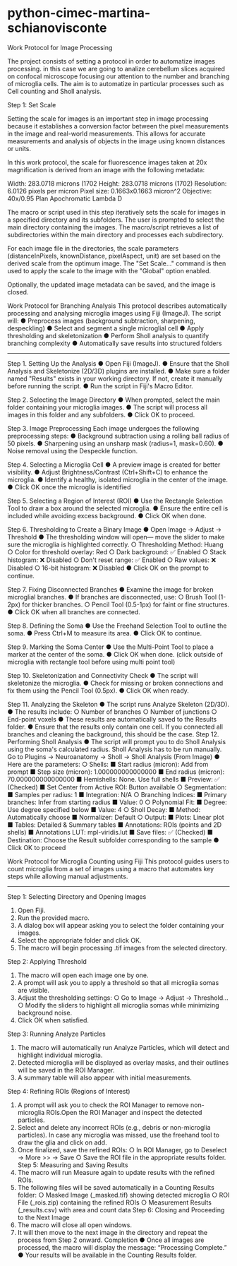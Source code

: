 # python-cimec-martina-schianovisconte
Work Protocol for Image Processing

The project consists of setting a protocol in order to automatize images processing. in this case we are going to analize cerebellum slices acquired on confocal microscope focusing our attention to the number and branching of microglia cells. The aim is to automatize in particular processes such as Cell counting and Sholl analysis.

Step 1: Set Scale

Setting the scale for images is an important step in image processing because it establishes a conversion factor between the pixel measurements in the image and real-world measurements. This allows for accurate measurements and analysis of objects in the image using known distances or units.

In this work protocol, the scale for fluorescence images taken at 20x magnification is derived from an image with the following metadata:

Width: 283.0718 microns (1702
Height: 283.0718 microns (1702)
Resolution: 6.0126 pixels per micron
Pixel size: 0.1663x0.1663 micron^2
Objective: 40x/0.95 Plan Apochromatic Lambda D

The macro or script used in this step iteratively sets the scale for images in a specified directory and its subfolders. The user is prompted to select the main directory containing the images. The macro/script retrieves a list of subdirectories within the main directory and processes each subdirectory.

For each image file in the directories, the scale parameters (distanceInPixels, knownDistance, pixelAspect, unit) are set based on the derived scale from the optimum image. The "Set Scale..." command is then used to apply the scale to the image with the "Global" option enabled.

Optionally, the updated image metadata can be saved, and the image is closed.

Work Protocol for Branching Analysis
This protocol describes automatically processing and analysing microglia images using Fiji (ImageJ). The script will:
●	Preprocess images (background subtraction, sharpening, despeckling)
●	Select and segment a single microglial cell
●	Apply thresholding and skeletonization
●	Perform Sholl analysis to quantify branching complexity
●	Automatically save results into structured folders
________________________________________
Step 1. Setting Up the Analysis
●	Open Fiji (ImageJ).
●	Ensure that the Sholl Analysis and Skeletonize (2D/3D) plugins are installed.
●	Make sure a folder named "Results" exists in your working directory. If not, create it manually before running the script.
●	Run the script in Fiji's Macro Editor.

Step 2. Selecting the Image Directory
●	When prompted, select the main folder containing your microglia images.
●	The script will process all images in this folder and any subfolders.
●	Click OK to proceed.

Step 3. Image Preprocessing
Each image undergoes the following preprocessing steps:
●	Background subtraction using a rolling ball radius of 50 pixels.
●	Sharpening using an unsharp mask (radius=1, mask=0.60).
●	Noise removal using the Despeckle function.

Step 4. Selecting a Microglia Cell
●	A preview image is created for better visibility.
●	Adjust Brightness/Contrast (Ctrl+Shift+C) to enhance the microglia.
●	Identify a healthy, isolated microglia in the center of the image.
●	Click OK once the microglia is identified

Step 5. Selecting a Region of Interest (ROI)
●	Use the Rectangle Selection Tool to draw a box around the selected microglia.
●	Ensure the entire cell is included while avoiding excess background.
●	Click OK when done.

Step 6. Thresholding to Create a Binary Image
●	Open Image -> Adjust -> Threshold
●	The thresholding window will open— move the slider to make sure the microglia is highlighted correctly. 
○	Thresholding Method: Huang
○	Color for threshold overlay: Red
○	Dark background: ✅ Enabled
○	Stack histogram: ❌ Disabled
○	Don't reset range: ✅ Enabled
○	Raw values: ❌ Disabled
○	16-bit histogram: ❌ Disabled
●	Click OK on the prompt to continue.

Step 7. Fixing Disconnected Branches
●	Examine the image for broken microglial branches.
●	If branches are disconnected, use:
○	Brush Tool (1-2px) for thicker branches.
○	Pencil Tool (0.5-1px) for faint or fine structures.
●	Click OK when all branches are connected.

Step 8. Defining the Soma
●	Use the Freehand Selection Tool to outline the soma.
●	Press Ctrl+M to measure its area.
●	Click OK to continue.

Step 9. Marking the Soma Center
●	Use the Multi-Point Tool to place a marker at the center of the soma.
●	Click OK when done.
(click outside of microglia with rectangle tool before using multi point tool)

Step 10. Skeletonization and Connectivity Check
●	The script will skeletonize the microglia.
●	Check for missing or broken connections and fix them using the Pencil Tool (0.5px).
●	Click OK when ready.

Step 11. Analyzing the Skeleton
●	The script runs Analyze Skeleton (2D/3D).
●	The results include:
○	Number of branches
○	Number of junctions
○	End-point voxels
●	These results are automatically saved to the Results folder.
●	Ensure that the results only contain one cell. If you connected all branches and cleaning the background, this should be the case.
Step 12. Performing Sholl Analysis
●	The script will prompt you to do Sholl Analysis using the soma's calculated radius. Sholl Analysis has to be run manually. Go to Plugins -> Neuroanatomy -> Sholl -> Sholl Analysis (From Image)
●	Here are the parameters:
○	Shells:
■	Start radius (micron): Add from prompt
■	Step size (micron): 1.000000000000000
■	End radius (micron): 70.000000000000000
■	Hemishells: None. Use full shells
■	Preview: ✅ (Checked)
■	Set Center from Active ROI: Button available
○	Segmentation:
■	Samples per radius: 1
■	Integration: N/A
○	Branching Indices:
■	Primary branches: Infer from starting radius
■	Value: 0
○	Polynomial Fit:
■	Degree: Use degree specified below
■	Value: 4
○	Sholl Decay:
■	Method: Automatically choose
■	Normalizer: Default
○	Output:
■	Plots: Linear plot
■	Tables: Detailed & Summary tables
■	Annotations: ROIs (points and 2D shells)
■	Annotations LUT: mpl-viridis.lut
■	Save files: ✅ (Checked)
■	Destination: Choose the Result subfolder corresponding to the sample
●	Click OK to proceed

Work Protocol for Microglia Counting using Fiji
This protocol guides users to count microglia from a set of images using a macro that automates key steps while allowing manual adjustments.
________________________________________
Step 1: Selecting Directory and Opening Images
1.	Open Fiji.
2.	Run the provided macro.
3.	A dialog box will appear asking you to select the folder containing your images.
4.	Select the appropriate folder and click OK.
5.	The macro will begin processing .tif images from the selected directory.

Step 2: Applying Threshold
1.	The macro will open each image one by one.
2.	A prompt will ask you to apply a threshold so that all microglia somas are visible.
3.	Adjust the thresholding settings:
○	Go to Image → Adjust → Threshold...
○	Modify the sliders to highlight all microglia somas while minimizing background noise. 
4.	Click OK when satisfied.

Step 3: Running Analyze Particles

1.	The macro will automatically run Analyze Particles, which will detect and highlight individual microglia.
2.	Detected microglia will be displayed as overlay masks, and their outlines will be saved in the ROI Manager.
3.	A summary table will also appear with initial measurements.

Step 4: Refining ROIs (Regions of Interest)
1.	A prompt will ask you to check the ROI Manager to remove non-microglia ROIs.Open the ROI Manager and inspect the detected particles.
2.	Select and delete any incorrect ROIs (e.g., debris or non-microglia particles). In case any microglia was missed, use the freehand tool to draw the glia and click on add. 
3.	Once finalized, save the refined ROIs:
○	In ROI Manager, go to Deselect → More >> → Save
○	Save the ROI file in the appropriate results folder.
Step 5: Measuring and Saving Results
1.	The macro will run Measure again to update results with the refined ROIs.
2.	The following files will be saved automatically in a Counting Results folder:
○	Masked Image (_masked.tif) showing detected microglia
○	ROI File (_rois.zip) containing the refined ROIs
○	Measurement Results (_results.csv) with area and count data
Step 6: Closing and Proceeding to the Next Image
1.	The macro will close all open windows.
2.	It will then move to the next image in the directory and repeat the process from Step 2 onward.
Completion
●	Once all images are processed, the macro will display the message:
 “Processing Complete.”
●	Your results will be available in the Counting Results folder.

